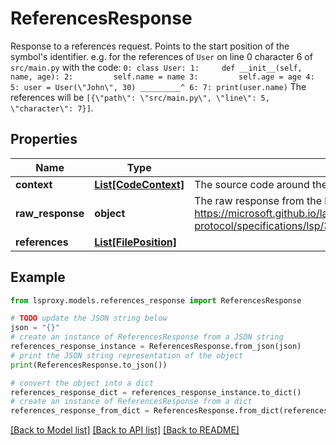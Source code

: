 # ReferencesResponse

Response to a references request.  Points to the start position of the symbol's identifier.  e.g. for the references of `User` on line 0 character 6 of `src/main.py` with the code: ``` 0: class User: 1:     def __init__(self, name, age): 2:         self.name = name 3:         self.age = age 4: 5: user = User(\"John\", 30) _________^ 6: 7: print(user.name) ``` The references will be `[{\"path\": \"src/main.py\", \"line\": 5, \"character\": 7}]`.

## Properties

Name | Type | Description | Notes
------------ | ------------- | ------------- | -------------
**context** | [**List[CodeContext]**](CodeContext.md) | The source code around the references. | [optional] 
**raw_response** | **object** | The raw response from the langserver.  https://microsoft.github.io/language-server-protocol/specifications/lsp/3.17/specification/#textDocument_references | [optional] 
**references** | [**List[FilePosition]**](FilePosition.md) |  | 

## Example

```python
from lsproxy.models.references_response import ReferencesResponse

# TODO update the JSON string below
json = "{}"
# create an instance of ReferencesResponse from a JSON string
references_response_instance = ReferencesResponse.from_json(json)
# print the JSON string representation of the object
print(ReferencesResponse.to_json())

# convert the object into a dict
references_response_dict = references_response_instance.to_dict()
# create an instance of ReferencesResponse from a dict
references_response_from_dict = ReferencesResponse.from_dict(references_response_dict)
```
[[Back to Model list]](../README.md#documentation-for-models) [[Back to API list]](../README.md#documentation-for-api-endpoints) [[Back to README]](../README.md)


